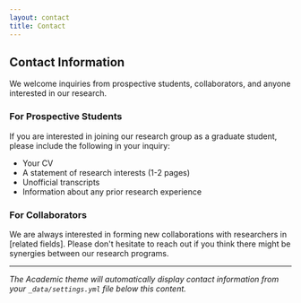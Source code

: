 ```yaml
---
layout: contact
title: Contact
---
```


## Contact Information

We welcome inquiries from prospective students, collaborators, and anyone interested in our research.

### For Prospective Students

If you are interested in joining our research group as a graduate student, please include the following in your inquiry:

- Your CV
- A statement of research interests (1-2 pages)
- Unofficial transcripts
- Information about any prior research experience

### For Collaborators

We are always interested in forming new collaborations with researchers in [related fields]. Please don't hesitate to reach out if you think there might be synergies between our research programs.


---

*The Academic theme will automatically display contact information from your `_data/settings.yml` file below this content.*
